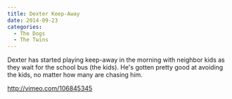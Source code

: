 ```yaml
---
title: Dexter Keep-Away
date: 2014-09-23
categories: 
  - The Dogs
  - The Twins
---
```


Dexter has started playing keep-away in the morning with neighbor kids as they wait for the school bus (the kids). He's gotten pretty good at avoiding the kids, no matter how many are chasing him.

http://vimeo.com/106845345
